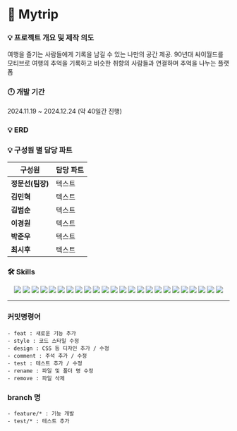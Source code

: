 ﻿# 🛫 Mytrip

### 💡 프로젝트 개요 및 제작 의도
여행을 즐기는 사람들에게 기록을 남길 수 있는 나만의 공간 제공. 90년대 싸이월드를 모티브로 여행의 추억을 기록하고 비슷한 취향의 사람들과 연결하며 추억을 나누는 플랫폼

### 🕛 개발 기간
2024.11.19 ~ 2024.12.24 (약 40일간 진행)

### 💡 ERD

### 💡 구성원 별 담당 파트
|구성원|담당 파트|
|------|---|
|**정문선(팀장)**|텍스트|
|**김민혁**|텍스트|
|**김범순**|텍스트|
|**이경원**|텍스트|
|**박준우**|텍스트|
|**최시후**|텍스트|

### 🛠 Skills
<div align=center>
<!-- DevOps -->
<img src="https://img.shields.io/badge/github-181717?style=for-the-badge&logo=github&logoColor=white">
<img src="https://img.shields.io/badge/notion-000000?style=for-the-badge&logo=notion&logoColor=white">
<img src="https://img.shields.io/badge/figma-F24E1E?style=for-the-badge&logo=figma&logoColor=white">
<img src="https://img.shields.io/badge/postman-FF6C37?style=for-the-badge&logo=postman&logoColor=white">
<img src="https://img.shields.io/badge/intellij idea-000000?style=for-the-badge&logo=intellijidea&logoColor=white">
<img src="https://img.shields.io/badge/visual studio code-007ACC?style=for-the-badge&logo=visualstudiocode&logoColor=white">

<!-- Front-End -->
<img src="https://img.shields.io/badge/jquery-0769AD?style=for-the-badge&logo=jquery&logoColor=white">
<img src="https://img.shields.io/badge/ajax-02569B?style=for-the-badge&logo=ajax&logoColor=white">
<img src="https://img.shields.io/badge/sockjs-FF6C37?style=for-the-badge&logo=sockjs&logoColor=white">
<img src="https://img.shields.io/badge/javascript-F7DF1E?style=for-the-badge&logo=javascript&logoColor=black">
<img src="https://img.shields.io/badge/html5-E34F26?style=for-the-badge&logo=html5&logoColor=white">
<img src="https://img.shields.io/badge/css3-1572B6?style=for-the-badge&logo=css3&logoColor=white">
<img src="https://img.shields.io/badge/thymeleaf-005F0F?style=for-the-badge&logo=thymeleaf&logoColor=white">
<img src="https://img.shields.io/badge/bootstrap-7952B3?style=for-the-badge&logo=bootstrap&logoColor=white">

<!-- Back-End -->
<img src="https://img.shields.io/badge/spring-6DB33F?style=for-the-badge&logo=spring&logoColor=white">
<img src="https://img.shields.io/badge/spring security-6DB33F?style=for-the-badge&logo=springsecurity&logoColor=white">
<img src="https://img.shields.io/badge/oauth2-EC1C24?style=for-the-badge&logo=oauth&logoColor=white">
<img src="https://img.shields.io/badge/mysql-4479A1?style=for-the-badge&logo=mysql&logoColor=white">
<img src="https://img.shields.io/badge/mybatis-ED8B00?style=for-the-badge&logo=mybatis&logoColor=white">
<img src="https://img.shields.io/badge/web socket-02569B?style=for-the-badge&logo=websocket&logoColor=white">
<img src="https://img.shields.io/badge/java-007396?style=for-the-badge&logo=java&logoColor=white">
<img src="https://img.shields.io/badge/lombok-BC0227?style=for-the-badge&logo=lombok&logoColor=white">

<!-- Deploy -->
<img src="https://img.shields.io/badge/amazon ec2-FF9900?style=for-the-badge&logo=amazonec2&logoColor=white">
<img src="https://img.shields.io/badge/amazon rds-527FFF?style=for-the-badge&logo=amazonrds&logoColor=white">
</div>

<hr/>

### 커밋명령어
    - feat : 새로운 기능 추가
    - style : 코드 스타일 수정
    - design : CSS 등 디자인 추가 / 수정
    - comment : 주석 추가 / 수정
    - test : 테스트 추가 / 수정
    - rename : 파일 및 폴더 명 수정
    - remove : 파일 삭제

### branch 명
    - feature/* : 기능 개발
    - test/* : 테스트 추가
